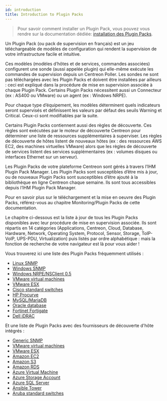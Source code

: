 ```yaml
---
id: introduction
title: Introduction to Plugin Packs
---
```


> Pour savoir comment installer un Plugin Pack, vous pouvez vous rendre sur la documentation dédiée:
> [installation des Plugin Packs](../../monitoring/pluginpacks).

Un Plugin Pack (ou pack de supervision en français) est un jeu téléchargeable
de modèles de configuration qui rendent la supervision de votre infrastructure
facile et intuitive.

Ces modèles (modèles d’hôtes et de services, commandes associées) configurent
une sonde (aussi appelée plugin) qui elle-même exécute les commandes de
supervision depuis un Centreon Poller. Les sondes ne sont pas téléchargées avec
les Plugin Packs et doivent être installées par ailleurs : ceci est expliqué
dans la procédure de mise en supervision associée à chaque Plugin Pack.
Certains Plugin Packs nécessitent aussi un Connecteur (ex : AS400 ou VMware)
ou un agent (ex : Windows NRPE).

Pour chaque type d’équipement, les modèles déterminent quels indicateurs seront
supervisés et définissent les valeurs par défaut des seuils Warning et
Critical. Ceux-ci sont modifiables par la suite.

Certains Plugin Packs contiennent aussi des règles de découverte. Ces règles
sont exécutées par le moteur de découverte Centreon pour déterminer une liste
de ressources supplémentaires à superviser. Les règles de découverte de hôtes
listent de nouveaux hôtes (ex : des ressources AWS EC2, des machines virtuelles
VMware) alors que les règles de découverte de services listent des services
supplémentaires (ex : volumes disques ou interfaces Ethernet sur un serveur).

Les Plugin Packs de votre plateforme Centreon sont gérés à travers l’IHM Plugin
Pack Manager. Les Plugin Packs sont susceptibles d’être mis à jour, ou de
nouveaux Plugin Packs sont susceptibles d’être ajouté à la bibliothèque en
ligne Centreon chaque semaine. Ils sont tous accessibles depuis l’IHM Plugin
Pack Manager.

Pour en savoir plus sur le téléchargement et la mise en oeuvre des Plugin
Packs, référez-vous au chapitre Monitoring/Plugin Packs de cette documentation.

Le chapitre ci-dessous est la liste à jour de tous les Plugin Packs disponibles
avec leur procédure de mise en supervision associée. Ils sont répartis en 14
catégories (Applications, Centreon, Cloud, Database, Hardware, Network,
Operating System, Protocol, Sensor, Storage, ToIP-VoIP, UPS-PDU,
Virtualization) puis listés par ordre alphabétique : mais la fonction de
recherche de votre navigateur est là pour vous aider !

Vous trouverez ici une liste des Plugin Packs fréquemment utilisés :

- [Linux SNMP](procedures/operatingsystems-linux-snmp)
- [Windows SNMP](procedures/operatingsystems-windows-snmp)
- [Windows NRPE/NSClient 0.5](procedures/operatingsystems-windows-nsclient-05-nrpe)
- [VMware virtual machines](procedures/virtualization-vmware2-vm)
- [VMware ESX](procedures/virtualization-vmware2-esx)
- [Cisco standard switches](procedures/network-cisco-standard-snmp)
- [HP Procurve](procedures/network-switchs-hp-procurve-snmp)
- [MySQL/MariaDB](procedures/applications-databases-mysql)
- [Oracle database](procedures/applications-databases-oracle)
- [Fortinet Fortigate](procedures/network-firewalls-fortinet-fortigate-snmp)
- [Dell iDRAC](procedures/hardware-servers-dell-idrac-snmp)

Et une liste de Plugin Packs avec des fournisseurs de découverte d'hôte
intégrés :

- [Generic SNMP](procedures/applications-protocol-snmp)
- [VMware virtual machines](procedures/virtualization-vmware2-vm)
- [VMware ESX](procedures/virtualization-vmware2-esx)
- [Amazon EC2](procedures/cloud-aws-ec2)
- [Amazon S3](procedures/cloud-aws-s3)
- [Amazon RDS](procedures/cloud-aws-rds)
- [Azure Virtual Machine](procedures/cloud-azure-compute-virtualmachine)
- [Azure Storage Account](procedures/cloud-azure-storage-storageaccount)
- [Azure SQL Server](procedures/cloud-azure-database-sqlserver)
- [Ansible Tower](procedures/applications-ansible-tower)
- [Aruba standard switches](procedures/network-switchs-aruba-standard-snmp)
